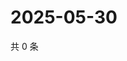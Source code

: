 # 2025-05-30

共 0 条

<!-- BEGIN ZHIHUQUESTIONS -->
<!-- 最后更新时间 Fri May 30 2025 23:11:34 GMT+0800 (China Standard Time) -->

<!-- END ZHIHUQUESTIONS -->
